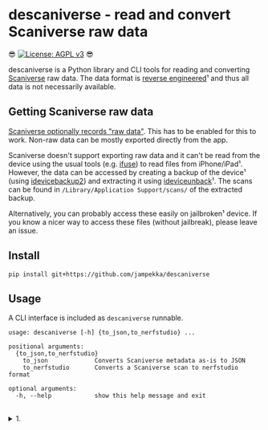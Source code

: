 # descaniverse - read and convert Scaniverse raw data

😎 [![License: AGPL v3](https://img.shields.io/badge/License-AGPL_v3-blue.svg)](https://www.gnu.org/licenses/agpl-3.0) 😎

descaniverse is a Python library and CLI tools for reading and converting [Scaniverse](https://scaniverse.com/) raw data.
The data format is [reverse engineered](./reverse_engineering/)¹ and thus all data is not necessarily available.

## Getting Scaniverse raw data

[Scaniverse optionally records "raw data"](https://blog.scaniverse.com/save-raw-data-for-future-processing-e427b23600b6). This has to be enabled for this to work. Non-raw data can be mostly exported directly from the app.

Scaniverse doesn't support exporting raw data and it can't be read from the device using the usual
tools (e.g. [ifuse](https://github.com/libimobiledevice/ifuse)) to read files from iPhone/iPad¹.
However, the data can be accessed by creating a backup of the device¹ (using [idevicebackup2](https://libimobiledevice.org/))
and extracting it using [ideviceunback](https://github.com/inflex/ideviceunback)¹. The scans
can be found in `/Library/Application Support/scans/` of the extracted backup.

Alternatively, you can probably access these easily on jailbroken¹ device. If you
know a nicer way to access these files (without jailbreak), please leave an issue.

## Install

```console
pip install git+https://github.com/jampekka/descaniverse
```

## Usage

A CLI interface is included as `descaniverse` runnable.

```console
usage: descaniverse [-h] {to_json,to_nerfstudio} ...

positional arguments:
  {to_json,to_nerfstudio}
    to_json             Converts Scaniverse metadata as-is to JSON
    to_nerfstudio       Converts a Scaniverse scan to nerfstudio format

optional arguments:
  -h, --help            show this help message and exit
```

##

<details>
<summary>1.</summary>

## Rant 🖕

Aren't walled gardens, closed source, DRM, war on general purpose computing etc. great?

If you think you need the LiDAR data (you probably don't if you do something like NeRF or photogrammetry),
iPhone/iPad seems to be unfortunately the only (integrated) option at the moment. Open Source alternatives
to Scaniverse are [ScanKit](https://github.com/Kenneth-Schroeder/ScanKit)
or [RTAB-Map](http://introlab.github.io/rtabmap/). [Polycam](https://poly.cam/) is closed source (and nagware),
but at least it lets you access your data.

A good alternative is to use Android and some ARCore/Tango recorder like [RTAB-Map](https://github.com/introlab/rtabmap/).
The LiDAR is mostly a gimmic anyway, with quite poor resolution, accuracy and range.
</details>
